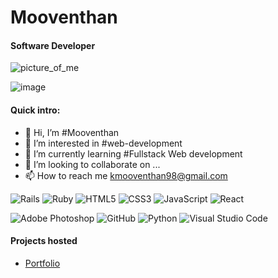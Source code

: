 # Mooventhan
#### Software Developer

![picture_of_me](https://github.com/kmooventhan98/kmooventhan98/assets/46749299/de86d31c-c3b3-4124-97b4-6b72cf71831e)

![image](https://github.com/kmooventhan98/kmooventhan98/assets/46749299/0a4f3822-3906-454e-8df6-a1f3705adec1)


#### Quick intro:
- 👋 Hi, I’m #Mooventhan
- 👀 I’m interested in #web-development
- 🌱 I’m currently learning #Fullstack Web development
- 💞️ I’m looking to collaborate on ...
- 📫 How to reach me kmooventhan98@gmail.com

![Rails](https://img.shields.io/badge/rails-%23CC0000.svg?style=for-the-badge&logo=ruby-on-rails&logoColor=white) ![Ruby](https://img.shields.io/badge/ruby-%23CC342D.svg?style=for-the-badge&logo=ruby&logoColor=white) ![HTML5](https://img.shields.io/badge/html5-%23E34F26.svg?style=for-the-badge&logo=html5&logoColor=white) ![CSS3](https://img.shields.io/badge/css3-%231572B6.svg?style=for-the-badge&logo=css3&logoColor=white) ![JavaScript](https://img.shields.io/badge/javascript-%23323330.svg?style=for-the-badge&logo=javascript&logoColor=%23F7DF1E) ![React](https://img.shields.io/badge/react-%2320232a.svg?style=for-the-badge&logo=react&logoColor=%2361DAFB)

![Adobe Photoshop](https://img.shields.io/badge/adobe%20photoshop-%2331A8FF.svg?style=for-the-badge&logo=adobe%20photoshop&logoColor=white) ![GitHub](https://img.shields.io/badge/github-%23121011.svg?style=for-the-badge&logo=github&logoColor=white) ![Python](https://img.shields.io/badge/python-3670A0?style=for-the-badge&logo=python&logoColor=ffdd54) ![Visual Studio Code](https://img.shields.io/badge/Visual%20Studio%20Code-0078d7.svg?style=for-the-badge&logo=visual-studio-code&logoColor=white)


#### Projects hosted

- [Portfolio](https://mooventhan-portfolio.web.app/)
